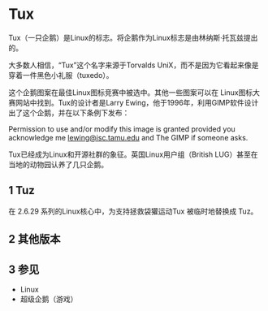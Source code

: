 # Tux



Tux（一只企鹅）是Linux的标志。将企鹅作为Linux标志是由林纳斯·托瓦兹提出的。

大多数人相信，“Tux”这个名字来源于Torvalds UniX，而不是因为它看起来像是穿着一件黑色小礼服（tuxedo）。

这个企鹅图案在最佳Linux图标竞赛中被选中。其他一些图案可以在 Linux图标大赛网站中找到。Tux的设计者是Larry Ewing，他于1996年，利用GIMP软件设计出了这个企鹅，并在以下条例下发布：

Permission to use and/or modify this image is granted provided you acknowledge me lewing@isc.tamu.edu and The GIMP if someone asks.

Tux已经成为Linux和开源社群的象征。英国Linux用户组（British LUG）甚至在当地的动物园认养了几只企鹅。



## 1 Tuz

在 2.6.29 系列的Linux核心中，为支持拯救袋獾运动Tux 被临时地替换成 Tuz。



## 2 其他版本



## 3 参见

* Linux
* 超级企鹅（游戏）



